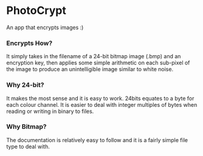 # PhotoCrypt
An app that encrypts images :)

### Encrypts How?
It simply takes in the filename of a 24-bit bitmap image (.bmp) and an encryption key, then applies some simple arithmetic on each sub-pixel of the image to produce an unintelligible image similar to white noise.

### Why 24-bit?
It makes the most sense and it is easy to work. 24bits equates to a byte for each colour channel. It is easier to deal with integer multiples of bytes when reading or writing in binary to files.

### Why Bitmap?
The documentation is relatively easy to follow and it is a fairly simple file type to deal with.
